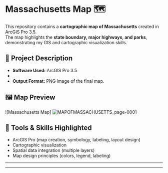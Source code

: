 # Massachusetts Map 🗺️

This repository contains a **cartographic map of Massachusetts** created in ArcGIS Pro 3.5.  
The map highlights the **state boundary, major highways, and parks**, demonstrating my GIS and cartographic visualization skills.

## 📌 Project Description
- **Software Used:** ArcGIS Pro 3.5
- 
- **Output Format:** PNG image of the final map.  

## 🖼️ Map Preview
![Massachusetts Map] ![MAPOFMASSACHUSETTS_page-0001](https://github.com/user-attachments/assets/efd71cca-99f2-4e85-9b21-6794e7722278)

## 🔧 Tools & Skills Highlighted
- ArcGIS Pro (map creation, symbology, labeling, layout design)  
- Cartographic visualization  
- Spatial data integration (multiple layers)  
- Map design principles (colors, legend, labeling)  

---

---

